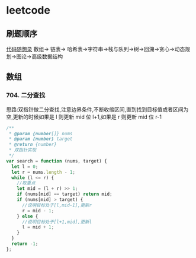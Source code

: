 # leetcode

## 刷题顺序

[代码随想录](https://programmercarl.com/)
数组-> 链表-> 哈希表->字符串->栈与队列->树->回溯->贪心->动态规划->图论->高级数据结构

## 数组

### 704. 二分查找

思路:双指针做二分查找,注意边界条件,不断收缩区间,直到找到目标值或者区间为空,更新的时候如果是 l 则更新 mid 位 l+1,如果是 r 则更新 mid 位 r-1

```js
/**
 * @param {number[]} nums
 * @param {number} target
 * @return {number}
 * 双指针实现
 */
var search = function (nums, target) {
  let l = 0;
  let r = nums.length - 1;
  while (l <= r) {
    //取重点
    let mid = (l + r) >> 1;
    if (nums[mid] == target) return mid;
    if (nums[mid] > target) {
      //说明目标处于[l,mid-1],更新r
      r = mid - 1;
    } else {
      //说明目标处于[l+1,mid],更新l
      l = mid + 1;
    }
  }
  return -1;
};
```
